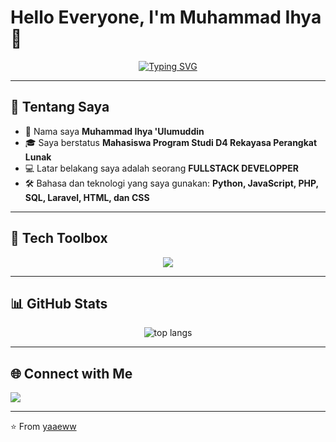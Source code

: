 # Hello Everyone, I'm Muhammad Ihya 👋

<p align="center">
  <a href="https://github.com/yaaeww">
    <img src="https://readme-typing-svg.herokuapp.com?font=Fira+Code&size=22&duration=3000&pause=1000&color=FAFF55&center=true&vCenter=true&width=500&lines=Fullstack+Web+Developer;Laravel+%7C+React+%7C+TailwindCSS;Open+Source+Contributor;Always+Learning+New+Things+🔥" alt="Typing SVG" />
  </a>
</p>


---
## 🚀 Tentang Saya  
- 👤 Nama saya **Muhammad Ihya 'Ulumuddin**  
- 🎓 Saya berstatus **Mahasiswa Program Studi D4 Rekayasa Perangkat Lunak**  
- 💻 Latar belakang saya adalah seorang **FULLSTACK DEVELOPPER**  
- 🛠️ Bahasa dan teknologi yang saya gunakan: **Python, JavaScript, PHP, SQL, Laravel, HTML, dan CSS**  

---

## 🧰 Tech Toolbox  

<p align="center">
  <img src="https://skillicons.dev/icons?i=laravel,php,mysql,bootstrap,tailwind,flutter,dart,git,github,vscode,figma&theme=dark&perline=7" />
</p>

---

## 📊 GitHub Stats



<p align="center">
  <img src="https://github-readme-stats.vercel.app/api/top-langs/?username=yaaeww&layout=compact&theme=radical" alt="top langs" />
</p>

---

## 🌐 Connect with Me
<p align="left">
  <a href="https://instagram.com/ihyaaa_27" target="_blank">
    <img src="https://img.shields.io/badge/Instagram-E4405F?style=flat&logo=instagram&logoColor=white"/>
  </a>

</p>

---

⭐️ From [yaaeww](https://github.com/yaaeww)
